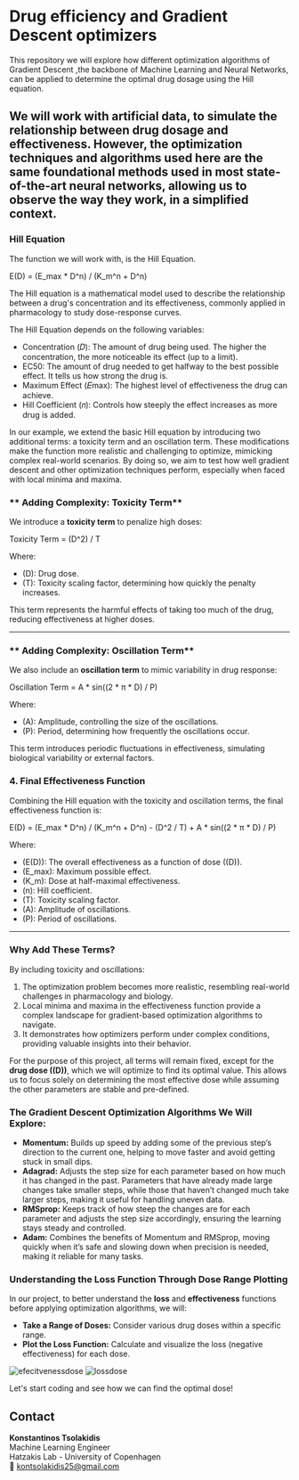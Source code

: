 # Drug efficiency and Gradient Descent optimizers

This repository we will explore how different optimization algorithms of Gradient Descent ,the backbone of Machine Learning and Neural Networks, can be applied to determine the optimal drug dosage using the Hill equation.

We will work with artificial data, to simulate the relationship between drug dosage and effectiveness.
However, the optimization techniques and algorithms used here are the same foundational methods used in most state-of-the-art neural networks, allowing us to observe the way they work, in a simplified context.
---

###  Hill Equation
The function we will work with, is the Hill Equation.

E(D) = (E_max * D^n) / (K_m^n + D^n)

The Hill equation is a mathematical model used to describe the relationship between a drug's concentration and its effectiveness, commonly applied in pharmacology to study dose-response curves.

The Hill Equation depends on the following variables: 
 - Concentration (𝐷): The amount of drug being used. The higher the concentration, the more noticeable its effect (up to a limit).
 - EC50: The amount of drug needed to get halfway to the best possible effect. It tells us how strong the drug is.
 - Maximum Effect (𝐸max): The highest level of effectiveness the drug can achieve.
 - Hill Coefficient (𝑛): Controls how steeply the effect increases as more drug is added.

 In our example, we extend the basic Hill equation by introducing two additional terms: a toxicity term and an oscillation term. These modifications make the function more realistic and challenging to optimize, mimicking complex real-world scenarios. By doing so, we aim to test how well gradient descent and other optimization techniques perform, especially when faced with local minima and maxima.

### ** Adding Complexity: Toxicity Term**
We introduce a **toxicity term** to penalize high doses:

Toxicity Term = (D^2) / T

Where:
- (D): Drug dose.
- (T): Toxicity scaling factor, determining how quickly the penalty increases.

This term represents the harmful effects of taking too much of the drug, reducing effectiveness at higher doses.

---

### ** Adding Complexity: Oscillation Term**
We also include an **oscillation term** to mimic variability in drug response:

Oscillation Term = A * sin((2 * π * D) / P)

Where:
- (A): Amplitude, controlling the size of the oscillations.
- (P): Period, determining how frequently the oscillations occur.

This term introduces periodic fluctuations in effectiveness, simulating biological variability or external factors.

### **4. Final Effectiveness Function**
Combining the Hill equation with the toxicity and oscillation terms, the final effectiveness function is:

E(D) = (E_max * D^n) / (K_m^n + D^n) - (D^2 / T) + A * sin((2 * π * D) / P)


Where:
- (E(D)): The overall effectiveness as a function of dose (\(D\)).
- (E_max): Maximum possible effect.
- (K_m): Dose at half-maximal effectiveness.
- (n): Hill coefficient.
- (T): Toxicity scaling factor.
- (A): Amplitude of oscillations.
- (P): Period of oscillations.

---

### **Why Add These Terms?**
By including toxicity and oscillations:
1. The optimization problem becomes more realistic, resembling real-world challenges in pharmacology and biology.
2. Local minima and maxima in the effectiveness function provide a complex landscape for gradient-based optimization algorithms to navigate.
3. It demonstrates how optimizers perform under complex conditions, providing valuable insights into their behavior.

For the purpose of this project, all terms will remain fixed, except for the **drug dose (\(D\))**, which we will optimize to find its optimal value. This allows us to focus solely on determining the most effective dose while assuming the other parameters are stable and pre-defined.

### The Gradient Descent Optimization Algorithms We Will Explore:
- **Momentum:** Builds up speed by adding some of the previous step’s direction to the current one, helping to move faster and avoid getting stuck in small dips.  
- **Adagrad:** Adjusts the step size for each parameter based on how much it has changed in the past. Parameters that have already made large changes take smaller steps, while those that haven’t changed much take larger steps, making it useful for handling uneven data.  
- **RMSprop:** Keeps track of how steep the changes are for each parameter and adjusts the step size accordingly, ensuring the learning stays steady and controlled.  
- **Adam:** Combines the benefits of Momentum and RMSprop, moving quickly when it’s safe and slowing down when precision is needed, making it reliable for many tasks.  

### Understanding the Loss Function Through Dose Range Plotting

In our project, to better understand the **loss** and **effectiveness** functions before applying optimization algorithms, we will:

- **Take a Range of Doses:** Consider various drug doses within a specific range.
- **Plot the Loss Function:** Calculate and visualize the loss (negative effectiveness) for each dose.

![efecitvenessdose](https://github.com/user-attachments/assets/d6db59d3-e7d8-4c80-9635-c8346647dd27)
![lossdose](https://github.com/user-attachments/assets/01d9b845-2477-44fd-9b39-82af6de9bb7f)


Let's start coding and see how we can find the optimal dose!


 

## Contact

**Konstantinos Tsolakidis**  
Machine Learning Engineer  
Hatzakis Lab - University of Copenhagen  
📧 kontsolakidis25@gmail.com  
